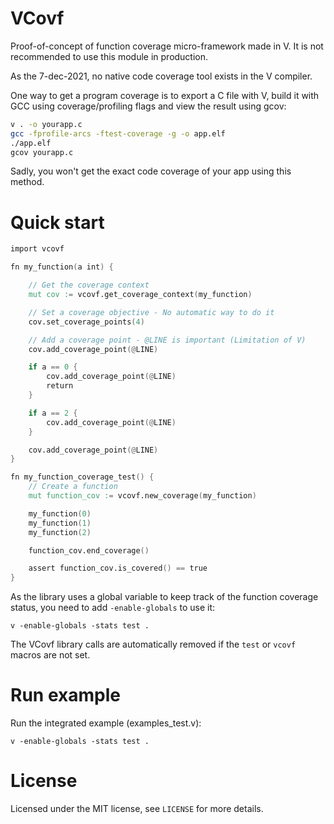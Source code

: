 # VCovf

Proof-of-concept of function coverage micro-framework made in V.
It is not recommended to use this module in production.

As the 7-dec-2021, no native code coverage tool exists in the V compiler.

One way to get a program coverage is to export a C file with V, build it
with GCC using coverage/profiling flags and view the result using gcov:
```bash
v . -o yourapp.c
gcc -fprofile-arcs -ftest-coverage -g -o app.elf
./app.elf
gcov yourapp.c
```
Sadly, you won't get the exact code coverage of your app using this method.

# Quick start

```v
import vcovf

fn my_function(a int) {

    // Get the coverage context
    mut cov := vcovf.get_coverage_context(my_function)

    // Set a coverage objective - No automatic way to do it
    cov.set_coverage_points(4)

    // Add a coverage point - @LINE is important (Limitation of V)
    cov.add_coverage_point(@LINE)

    if a == 0 {
        cov.add_coverage_point(@LINE)
        return
    }

    if a == 2 {
        cov.add_coverage_point(@LINE)
    }

    cov.add_coverage_point(@LINE)
}

fn my_function_coverage_test() {
    // Create a function
	mut function_cov := vcovf.new_coverage(my_function)

	my_function(0)
	my_function(1)
	my_function(2)

	function_cov.end_coverage()

    assert function_cov.is_covered() == true
}
```

As the library uses a global variable to keep track of the function coverage
status, you need to add `-enable-globals` to use it:
```
v -enable-globals -stats test .
```

The VCovf library calls are automatically removed if the `test` or `vcovf`
macros are not set.
# Run example

Run the integrated example (examples_test.v):
```
v -enable-globals -stats test .
```

# License
Licensed under the MIT license, see ```LICENSE``` for more details.